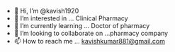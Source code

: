 - 👋 Hi, I’m @kavish1920
- 👀 I’m interested in ...  Clinical Pharmacy
- 🌱 I’m currently learning ... Doctor of pharmacy
- 💞️ I’m looking to collaborate on ...pharmacy company
- 📫 How to reach me ... kavishkumar881@gmail.com

<!---
kavish1920/kavish1920 is a ✨ special ✨ repository because its `README.md` (this file) appears on your GitHub profile.
You can click the Preview link to take a look at your changes.
--->
